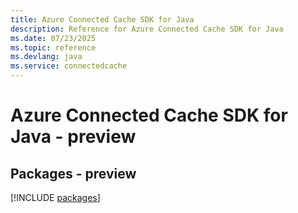 ```yaml
---
title: Azure Connected Cache SDK for Java
description: Reference for Azure Connected Cache SDK for Java
ms.date: 07/23/2025
ms.topic: reference
ms.devlang: java
ms.service: connectedcache
---
```

# Azure Connected Cache SDK for Java - preview
## Packages - preview
[!INCLUDE [packages](connected-cache-index.md)]